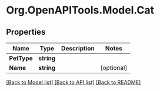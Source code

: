 
# Org.OpenAPITools.Model.Cat

## Properties

Name | Type | Description | Notes
------------ | ------------- | ------------- | -------------
**PetType** | **string** |  | 
**Name** | **string** |  | [optional] 

[[Back to Model list]](../README.md#documentation-for-models)
[[Back to API list]](../README.md#documentation-for-api-endpoints)
[[Back to README]](../README.md)

